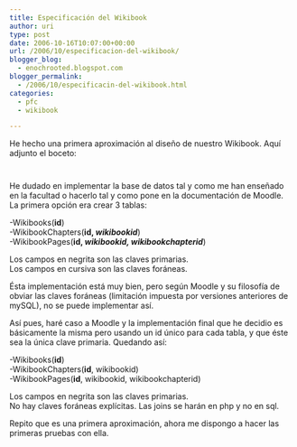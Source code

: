 ```yaml
---
title: Especificación del Wikibook
author: uri
type: post
date: 2006-10-16T10:07:00+00:00
url: /2006/10/especificacion-del-wikibook/
blogger_blog:
  - enochrooted.blogspot.com
blogger_permalink:
  - /2006/10/especificacin-del-wikibook.html
categories:
  - pfc
  - wikibook

---
```

He hecho una primera aproximación al diseño de nuestro Wikibook. Aquí adjunto el boceto:

[<img style="display:block;text-align:center;cursor:hand;margin:0 auto 10px;" src="http://photos1.blogger.com/blogger2/4197/4184/320/wikibook-specification.jpg" border="0" alt="" />][1]  
He dudado en implementar la base de datos tal y como me han enseñado en la facultad o hacerlo tal y como pone en la documentación de Moodle. La primera opción era crear 3 tablas:

-Wikibooks(<span style="font-weight:bold;">id</span>)  
-WikibookChapters(<span style="font-weight:bold;">id, <span style="font-style:italic;">wikibookid</span></span>)  
-WikibookPages(<span style="font-weight:bold;">id, <span style="font-style:italic;">wikibookid, wikibookchapterid</span></span>)

Los campos en negrita son las claves primarias.  
Los campos en cursiva son las claves foráneas.

Ésta implementación está muy bien, pero según Moodle y su filosofía de obviar las claves foráneas (limitación impuesta por versiones anteriores de mySQL), no se puede implementar así.

Así pues, haré caso a Moodle y la implementación final que he decidio es básicamente la misma pero usando un id único para cada tabla, y que éste sea la única clave primaria. Quedando así:

-Wikibooks(<span style="font-weight:bold;">id</span>)  
-WikibookChapters(<span style="font-weight:bold;">id</span>, wikibookid)  
-WikibookPages(<span style="font-weight:bold;">id</span>, wikibookid, wikibookchapterid)

Los campos en negrita son las claves primarias.  
No hay claves foráneas explícitas. Las joins se harán en php y no en sql.

Repito que es una primera aproximación, ahora me dispongo a hacer las primeras pruebas con ella.

 [1]: http://photos1.blogger.com/blogger2/4197/4184/1600/wikibook-specification.jpg